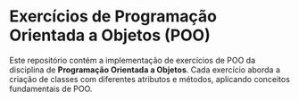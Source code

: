 # Exercícios de Programação Orientada a Objetos (POO)

Este repositório contém a implementação de exercícios de POO da disciplina de **Programação Orientada a Objetos**. Cada exercício aborda a criação de classes com diferentes atributos e métodos, aplicando conceitos fundamentais de POO.



